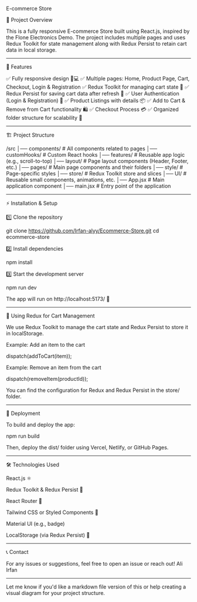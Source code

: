 
E-commerce Store

📌 Project Overview

This is a fully responsive E-commerce Store built using React.js, inspired by the Flone Electronics Demo. The project includes multiple pages and uses Redux Toolkit for state management along with Redux Persist to retain cart data in local storage.


---

📑 Features

✅ Fully responsive design 📱💻
✅ Multiple pages: Home, Product Page, Cart, Checkout, Login & Registration
✅ Redux Toolkit for managing cart state 🛒
✅ Redux Persist for saving cart data after refresh 🔄
✅ User Authentication (Login & Registration) 🔑
✅ Product Listings with details 📦
✅ Add to Cart & Remove from Cart functionality 🛍️
✅ Checkout Process 💳
✅ Organized folder structure for scalability 🚀


---

🏗️ Project Structure

/src
│── components/         # All components related to pages
│── customHooks/        # Custom React hooks
│── features/           # Reusable app logic (e.g., scroll-to-top)
│── layout/             # Page layout components (Header, Footer, etc.)
│── pages/              # Main page components and their folders
│── style/              # Page-specific styles
│── store/              # Redux Toolkit store and slices
│── UI/                 # Reusable small components, animations, etc.
│── App.jsx             # Main application component
│── main.jsx            # Entry point of the application


---

⚡ Installation & Setup

1️⃣ Clone the repository

git clone https://github.com/Irfan-alyy/Ecommerce-Store.git
cd ecommerce-store

2️⃣ Install dependencies

npm install

3️⃣ Start the development server

npm run dev

The app will run on http://localhost:5173/ 🚀


---

🛒 Using Redux for Cart Management

We use Redux Toolkit to manage the cart state and Redux Persist to store it in localStorage.

Example: Add an item to the cart

dispatch(addToCart(item));

Example: Remove an item from the cart

dispatch(removeItem(productId));

You can find the configuration for Redux and Redux Persist in the store/ folder.


---

🚀 Deployment

To build and deploy the app:

npm run build

Then, deploy the dist/ folder using Vercel, Netlify, or GitHub Pages.


---

🛠️ Technologies Used

React.js ⚛️

Redux Toolkit & Redux Persist 🛒

React Router 🚏

Tailwind CSS or Styled Components 🎨

Material UI (e.g., badge)

LocalStorage (via Redux Persist) 💾



---

📞 Contact

For any issues or suggestions, feel free to open an issue or reach out!
Ali Irfan


---

Let me know if you'd like a markdown file version of this or help creating a visual diagram for your project structure.

